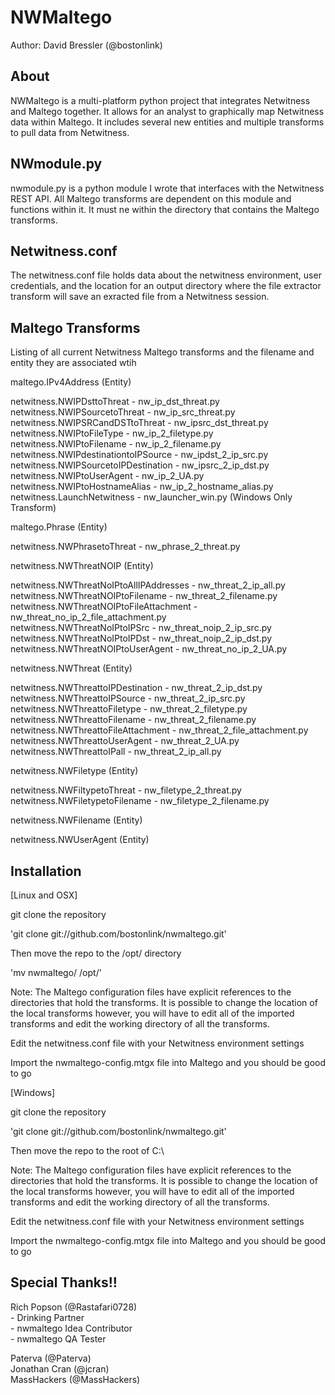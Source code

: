 ﻿NWMaltego
==========

Author: David Bressler (@bostonlink)

About
------

NWMaltego is a multi-platform python project that integrates Netwitness and Maltego together.  It allows for an analyst to graphically map Netwitness data within Maltego.  It includes several new entities and multiple transforms to pull data from Netwitness.

NWmodule.py
-----------

nwmodule.py is a python module I wrote that interfaces with the Netwitness REST API.  All Maltego transforms are dependent on this module and functions within it.  It must ne within the directory that contains the Maltego transforms.

Netwitness.conf
----------------

The netwitness.conf file holds data about the netwitness environment, user credentials, and the location for an output directory where the file extractor transform will save an exracted file from a Netwitness session.

Maltego Transforms
--------------------

Listing of all current Netwitness Maltego transforms and the filename and entity they are associated wtih

maltego.IPv4Address (Entity)<br/>

netwitness.NWIPDsttoThreat - nw_ip_dst_threat.py  <br/>
netwitness.NWIPSourcetoThreat - nw_ip_src_threat.py  <br/>
netwitness.NWIPSRCandDSTtoThreat - nw_ipsrc_dst_threat.py <br/>
netwitness.NWIPtoFileType - nw_ip_2_filetype.py<br/>
netwitness.NWIPtoFilename - nw_ip_2_filename.py<br/>
netwitness.NWIPdestinationtoIPSource - nw_ipdst_2_ip_src.py<br/>
netwitness.NWIPSourcetoIPDestination - nw_ipsrc_2_ip_dst.py<br/>
netwitness.NWIPtoUserAgent - nw_ip_2_UA.py<br/>
netwitness.NWIPtoHostnameAlias - nw_ip_2_hostname_alias.py<br/>
netwitness.LaunchNetwitness - nw_launcher_win.py (Windows Only Transform)<br/>

maltego.Phrase (Entity)<br/>

netwitness.NWPhrasetoThreat - nw_phrase_2_threat.py<br/>

netwitness.NWThreatNOIP (Entity)<br/>
    
netwitness.NWThreatNoIPtoAllIPAddresses - nw_threat_2_ip_all.py<br/>
netwitness.NWThreatNOIPtoFilename - nw_threat_2_filename.py<br/>
netwitness.NWThreatNOIPtoFileAttachment - nw_threat_no_ip_2_file_attachment.py<br/>
netwitness.NWThreatNoIPtoIPSrc - nw_threat_noip_2_ip_src.py<br/>
netwitness.NWThreatNoIPtoIPDst - nw_threat_noip_2_ip_dst.py<br/>
netwitness.NWThreatNOIPtoUserAgent - nw_threat_no_ip_2_UA.py<br/>

netwitness.NWThreat (Entity)<br/>

netwitness.NWThreattoIPDestination - nw_threat_2_ip_dst.py<br/>
netwitness.NWThreattoIPSource - nw_threat_2_ip_src.py<br/>
netwitness.NWThreattoFiletype - nw_threat_2_filetype.py<br/>
netwitness.NWThreattoFilename - nw_threat_2_filename.py<br/>
netwitness.NWThreattoFileAttachment - nw_threat_2_file_attachment.py<br/>
netwitness.NWThreattoUserAgent - nw_threat_2_UA.py<br/>
netwitness.NWThreattoIPall - nw_threat_2_ip_all.py<br/>

netwitness.NWFiletype (Entity)<br/>

netwitness.NWFiltypetoThreat - nw_filetype_2_threat.py<br/>
netwitness.NWFiletypetoFilename - nw_filetype_2_filename.py<br/>

netwitness.NWFilename (Entity)<br/>

netwitness.NWUserAgent (Entity)<br/>


Installation
-------------

[Linux and OSX]

git clone the repository  

'git clone git://github.com/bostonlink/nwmaltego.git'  

Then move the repo to the /opt/ directory

'mv nwmaltego/ /opt/'

Note: The Maltego configuration files have explicit references to the directories that hold the transforms.
It is possible to change the location of the local transforms however, you will have to edit all of the imported
transforms and edit the working directory of all the transforms.

Edit the netwitness.conf file with your Netwitness environment settings

Import the nwmaltego-config.mtgx file into Maltego and you should be good to go

[Windows]

git clone the repository 

'git clone git://github.com/bostonlink/nwmaltego.git'

Then move the repo to the root of C:\

Note: The Maltego configuration files have explicit references to the directories that hold the transforms.
It is possible to change the location of the local transforms however, you will have to edit all of the imported
transforms and edit the working directory of all the transforms.

Edit the netwitness.conf file with your Netwitness environment settings

Import the nwmaltego-config.mtgx file into Maltego and you should be good to go

Special Thanks!!
-----------------

Rich Popson (@Rastafari0728)<br/>
	- Drinking Partner<br/>
	- nwmaltego Idea Contributor<br/>
	- nwmaltego QA Tester<br/>

Paterva (@Paterva)<br/>
Jonathan Cran (@jcran)<br/>
MassHackers (@MassHackers)<br/>

